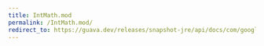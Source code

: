 ```yaml
---
title: IntMath.mod
permalink: /IntMath.mod/
redirect_to: https://guava.dev/releases/snapshot-jre/api/docs/com/google/common/math/IntMath.html#mod-int-int-
---
```

